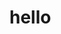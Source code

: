 # hello

<!--
  https://github.com/yeoman/generator-webapp/compare/42c2c6f4e4a5237563591a93dc5e64ec8c3a2699...master
-->
